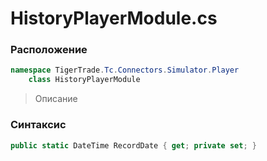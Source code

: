 
# HistoryPlayerModule.cs
### Расположение
```csharp
namespace TigerTrade.Tc.Connectors.Simulator.Player  
    class HistoryPlayerModule
```

> Описание

### Синтаксис
```csharp
public static DateTime RecordDate { get; private set; }
```
